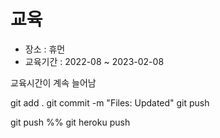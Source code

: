 # 교육
- 장소 : 휴먼 
- 교육기간 : 2022-08 ~ 2023-02-08

교육시간이 계속 늘어남

git add .
git commit -m "Files: Updated"
git push

git push %% git heroku push

